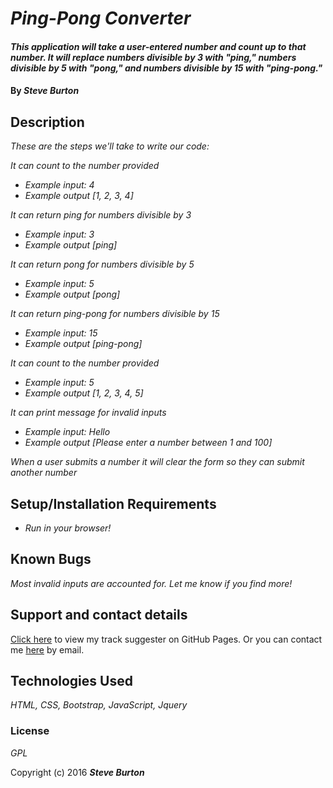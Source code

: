 # _Ping-Pong Converter_

#### _This application will take a user-entered number and count up to that number. It will replace numbers divisible by 3 with "ping," numbers divisible by 5 with "pong," and numbers divisible by 15 with "ping-pong."_

#### By _**Steve Burton**_

## Description
_These are the steps we'll take to write our code:_

_It can count to the number provided_

* _Example input: 4_
* _Example output [1, 2, 3, 4]_

_It can return ping for numbers divisible by 3_

* _Example input: 3_
* _Example output [ping]_

_It can return pong for numbers divisible by 5_

* _Example input: 5_
* _Example output [pong]_

_It can return ping-pong for numbers divisible by 15_

* _Example input: 15_
* _Example output [ping-pong]_

_It can count to the number provided_

* _Example input: 5_
* _Example output [1, 2, 3, 4, 5]_

_It can print message for invalid inputs_

* _Example input: Hello_
* _Example output [Please enter a number between 1 and 100]_

_When a user submits a number it will clear the form so they can submit another number_

## Setup/Installation Requirements

* _Run in your browser!_

## Known Bugs

_Most invalid inputs are accounted for. Let me know if you find more!_

## Support and contact details

[Click here](http://steve-burton.github.io/ping-pong/) to view my track suggester on GitHub Pages.
Or you can contact me [here](mailto:stevevburton@gmail.com) by email.

## Technologies Used

_HTML, CSS, Bootstrap, JavaScript, Jquery_

### License

*GPL*

Copyright (c) 2016 **_Steve Burton_**
